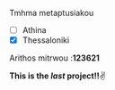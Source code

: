 Tmhma metaptusiakou  
 - [ ] Athina
 - [x] Thessaloniki

Arithos mitrwou :**123621**  

**This is the _last_ project!!**:v:
